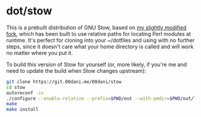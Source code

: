 # dot/stow

This is a prebuilt distribution of GNU Stow, based on [my slightly modified fork](https://git.00dani.me/00dani/stow), which has been built to use relative paths for locating Perl modules at runtime. It's perfect for cloning into your ~/dotfiles and using with no further steps, since it doesn't care what your home directory is called and will work no matter where you put it.

To build this version of Stow for yourself (or, more likely, if you're me and need to update the build when Stow changes upstream):

```bash
git clone https://git.00dani.me/00dani/stow
cd stow
autoreconf -iv
./configure --enable-relative --prefix=$PWD/out --with-pmdir=$PWD/out/lib/perl
make
make install
```
